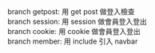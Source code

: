 branch getpost: 用 get post 做登入檢查<br>
branch session: 用 session 做會員登入登出<br>
branch cookie: 用 cookie 做會員登入登出<br>
branch member: 用 include 引入 navbar<br>